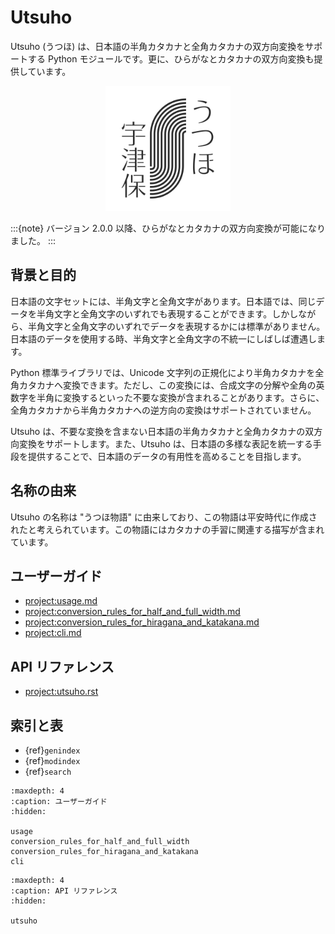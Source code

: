 # Utsuho

Utsuho (うつほ) は、日本語の半角カタカナと全角カタカナの双方向変換をサポートする Python モジュールです。更に、ひらがなとカタカナの双方向変換も提供しています。

<div style="text-align: center;">
  <picture>
    <img src="_static/logo_500x500.png" alt="photo" width="200" height="200" />
  </picture>
</div>

:::{note}
バージョン 2.0.0 以降、ひらがなとカタカナの双方向変換が可能になりました。
:::

## 背景と目的

日本語の文字セットには、半角文字と全角文字があります。日本語では、同じデータを半角文字と全角文字のいずれでも表現することができます。しかしながら、半角文字と全角文字のいずれでデータを表現するかには標準がありません。日本語のデータを使用する時、半角文字と全角文字の不統一にしばしば遭遇します。

Python 標準ライブラリでは、Unicode 文字列の正規化により半角カタカナを全角カタカナへ変換できます。ただし、この変換には、合成文字の分解や全角の英数字を半角に変換するといった不要な変換が含まれることがあります。さらに、全角カタカナから半角カタカナへの逆方向の変換はサポートされていません。

Utsuho は、不要な変換を含まない日本語の半角カタカナと全角カタカナの双方向変換をサポートします。また、Utsuho は、日本語の多様な表記を統一する手段を提供することで、日本語のデータの有用性を高めることを目指します。

## 名称の由来

Utsuho の名称は "うつほ物語" に由来しており、この物語は平安時代に作成されたと考えられています。この物語にはカタカナの手習に関連する描写が含まれています。

## ユーザーガイド

- <project:usage.md>
- <project:conversion_rules_for_half_and_full_width.md>
- <project:conversion_rules_for_hiragana_and_katakana.md>
- <project:cli.md>

## API リファレンス

- <project:utsuho.rst>

## 索引と表

- {ref}`genindex`
- {ref}`modindex`
- {ref}`search`

```{toctree}
:maxdepth: 4
:caption: ユーザーガイド
:hidden:

usage
conversion_rules_for_half_and_full_width
conversion_rules_for_hiragana_and_katakana
cli
```

```{toctree}
:maxdepth: 4
:caption: API リファレンス
:hidden:

utsuho
```

